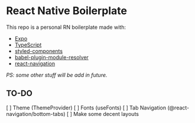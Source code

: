 # React Native Boilerplate

This repo is a personal RN boilerplate made with:

- [Expo](https://expo.dev)
- [TypeScript](https://typescriptlang.org/)
- [styled-components](https://styled-components.com)
- [babel-plugin-module-resolver](https://www.npmjs.com/package/babel-plugin-module-resolver)
- [react-navigation](https://reactnavigation.org/)

_PS: some other stuff will be add in future._

## TO-DO

[ ] Theme (ThemeProvider)
[ ] Fonts (useFonts)
[ ] Tab Navigation (@react-navigation/bottom-tabs)
[ ] Make some decent layouts
